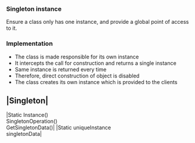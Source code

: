 ### Singleton instance
Ensure a class only has one instance, and provide a global point of access to it.

### Implementation
* The class is made responsible for its own instance
* It intercepts the call for construction and returns a single instance
* Same instance is returned every time
* Therefore, direct construction of object is disabled
* The class creates its own instance which is provided to the clients

|**Singleton**|
--
|Static Instance() <br> SingletonOperation() <br> GetSingletonData()|
|Static uniqueInstance <br> singletonData|